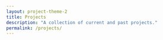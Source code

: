 ```yaml
---
layout: project-theme-2
title: Projects
description: "A collection of current and past projects."
permalink: /projects/
---
```

